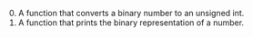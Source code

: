 0. A function that converts a binary number to an unsigned int.
1. A function that prints the binary representation of a number.
